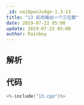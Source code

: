 ```yaml
---
_id: noiOpenJudge-1.3-13
title: "13 反向输出一个三位数"
date: 2019-07-22 05:00
update: 2019-07-22 05:00
author: Rainboy
---
```


## 解析

## 代码

```c
<%-include("13.cpp")%>
```

